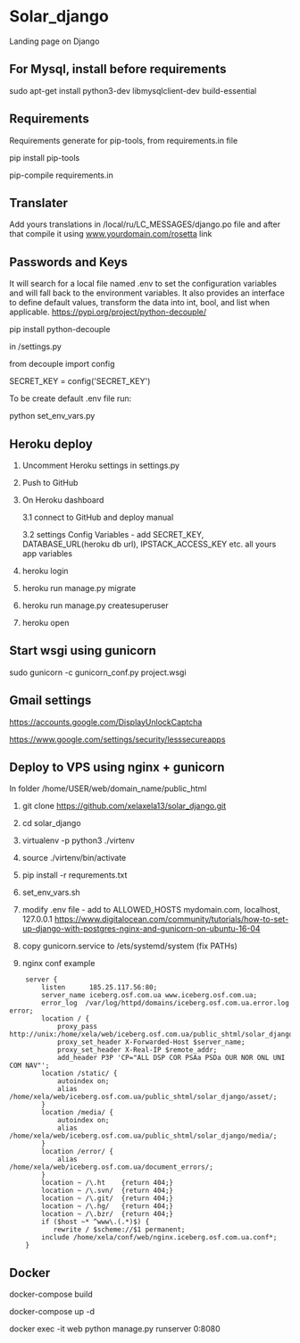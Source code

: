 # Solar_django
Landing page on Django

For Mysql, install before requirements
---------
sudo apt-get install python3-dev libmysqlclient-dev build-essential

Requirements
------------
Requirements generate for pip-tools, from requirements.in file

pip install pip-tools

pip-compile requirements.in

Translater
----------
Add yours translations in /local/ru/LC_MESSAGES/django.po file and after that compile it using www.yourdomain.com/rosetta link

Passwords and Keys
------------------
It will search for a local file named .env to set the configuration variables and will fall back to the environment variables. It also provides an interface to define default values, transform the data into int, bool, and list when applicable. https://pypi.org/project/python-decouple/

pip install python-decouple

in /settings.py

from decouple import config

SECRET_KEY = config('SECRET_KEY')

To be create default .env file run:

python set_env_vars.py

Heroku deploy
-------------
1. Uncomment Heroku settings in settings.py

2. Push to GitHub

3. On Heroku dashboard

    3.1 connect to GitHub and deploy manual

    3.2 settings Config Variables - add SECRET_KEY, DATABASE_URL(heroku db url), IPSTACK_ACCESS_KEY etc. all yours app variables

4. heroku login

5. heroku run manage.py migrate

6. heroku run manage.py createsuperuser

7. heroku open

Start wsgi using gunicorn
-------------------------
sudo gunicorn -c gunicorn_conf.py project.wsgi

Gmail settings
--------------

https://accounts.google.com/DisplayUnlockCaptcha

https://www.google.com/settings/security/lesssecureapps

Deploy to VPS using nginx + gunicorn
------------------------------------
In folder /home/USER/web/domain_name/public_html

1. git clone https://github.com/xelaxela13/solar_django.git
2. cd solar_django
3. virtualenv -p python3 ./virtenv
4. source ./virtenv/bin/activate
5. pip install -r requrements.txt
6. set_env_vars.sh
7. modify .env file - add to ALLOWED_HOSTS mydomain.com, localhost, 127.0.0.1
https://www.digitalocean.com/community/tutorials/how-to-set-up-django-with-postgres-nginx-and-gunicorn-on-ubuntu-16-04

7. copy gunicorn.service to /ets/systemd/system (fix PATHs)
8. nginx conf example
```
    server {
        listen      185.25.117.56:80;
        server_name iceberg.osf.com.ua www.iceberg.osf.com.ua;
        error_log  /var/log/httpd/domains/iceberg.osf.com.ua.error.log error;
        location / {
            proxy_pass      http://unix:/home/xela/web/iceberg.osf.com.ua/public_shtml/solar_django/project.sock;
            proxy_set_header X-Forwarded-Host $server_name;
            proxy_set_header X-Real-IP $remote_addr;
            add_header P3P 'CP="ALL DSP COR PSAa PSDa OUR NOR ONL UNI COM NAV"';
        location /static/ {
            autoindex on;
            alias /home/xela/web/iceberg.osf.com.ua/public_shtml/solar_django/asset/;
        }
        location /media/ {
            autoindex on;
            alias /home/xela/web/iceberg.osf.com.ua/public_shtml/solar_django/media/;
        }
        location /error/ {
            alias   /home/xela/web/iceberg.osf.com.ua/document_errors/;
        }
        location ~ /\.ht    {return 404;}
        location ~ /\.svn/  {return 404;}
        location ~ /\.git/  {return 404;}
        location ~ /\.hg/   {return 404;}
        location ~ /\.bzr/  {return 404;}
        if ($host ~* ^www\.(.*)$) {
           rewrite / $scheme://$1 permanent;
        include /home/xela/conf/web/nginx.iceberg.osf.com.ua.conf*;
    }
```
Docker
------
docker-compose build

docker-compose up -d

docker exec -it web python manage.py runserver 0:8080